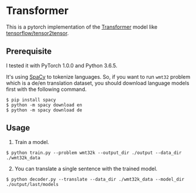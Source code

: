 
# Transformer

This is a pytorch implementation of the
[Transformer](https://arxiv.org/abs/1706.03762) model like
[tensorflow/tensor2tensor](https://github.com/tensorflow/tensor2tensor).

## Prerequisite

I tested it with PyTorch 1.0.0 and Python 3.6.5.

It's using [SpaCy](https://spacy.io/usage/) to tokenize languages. So, if you
want to run `wmt32` problem which is a de/en translation dataset, you should
download language models first with the following command.

```
$ pip install spacy
$ python -m spacy download en
$ python -m spacy download de
```

## Usage

1. Train a model.
```
$ python train.py --problem wmt32k --output_dir ./output --data_dir ./wmt32k_data
```

2. You can translate a single sentence with the trained model.
```
$ python decoder.py --translate --data_dir ./wmt32k_data --model_dir ./output/last/models
```
